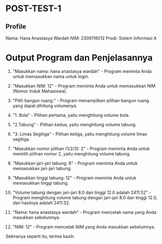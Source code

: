 # POST-TEST-1
## Profile
Nama: Hana Anastasya Wardah NIM: 2309116012 Prodi: Sistem Informasi A 
# Output Program dan Penjelasannya
1. "Masukkan nama: hana anastasya wardah" - Program meminta Anda untuk memasukkan nama untuk login.

2. "Masukkan NIM: 12" - Program meminta Anda untuk memasukkan NIM (Nomor Induk Mahasiswa).

3. "Pilih bangun ruang:" - Program menampilkan pilihan bangun ruang yang dapat dihitung volumenya.

4. "1. Bola" - Pilihan pertama, yaitu menghitung volume bola.

5. "2.Tabung" - Pilihan kedua, yaitu menghitung volume tabung.

6. "3. Limas Segitiga" - Pilihan ketiga, yaitu menghitung volume limas segitiga.

7. "Masukkan nomor pilihan (1/2/3): 2" - Program meminta Anda untuk memilih pilihan nomor 2, yaitu menghitung volume tabung.

8. "Masukkan jari-jari tabung: 8" - Program meminta Anda untuk memasukkan jari-jari tabung.

9. "Masukkan tinggi tabung: 12" - Program meminta Anda untuk memasukkan tinggi tabung.

10. "Volume tabung dengan jari-jari 8.0 dan tinggi 12.0 adalah 2411.52" - Program menghitung volume tabung dengan jari-jari 8.0 dan tinggi 12.0, dan hasilnya adalah 2411.52.

11. "Nama: hana anastasya wardah" - Program mencetak nama yang Anda masukkan sebelumnya.

12. "NIM: 12" - Program mencetak NIM yang Anda masukkan sebelumnya.

Sekiranya seperti itu, terima kasih. 
